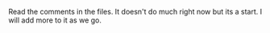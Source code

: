 Read the comments in the files. It doesn't do much right now but its a start. I will add more to it as we go.
